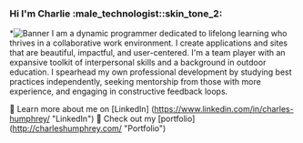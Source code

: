 ### Hi I'm Charlie :male_technologist::skin_tone_2: ###
*<img src="https://imgur.com/a/W2WwZTN" title="Charles Humphrey Banner" alt="Banner"/>
I am a dynamic programmer dedicated to lifelong learning who thrives in a collaborative work environment. I create applications and sites that are beautiful, impactful, and user-centered. I'm a team player with an expansive toolkit of interpersonal skills and a background in outdoor education. I spearhead my own professional development by studying best practices independently, seeking mentorship from those with more experience, and engaging in constructive feedback loops.
 
:briefcase: Learn more about me on [LinkedIn] (https://www.linkedin.com/in/charles-humphrey/ "LinkedIn")
:floppy_disk: Check out my [portfolio] (http://charleshumphrey.com/ "Portfolio")
